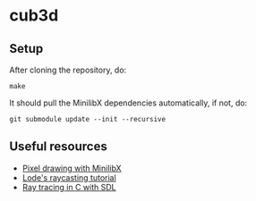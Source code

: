 # cub3d

## Setup

After cloning the repository, do:
```
make
```
It should pull the MinilibX dependencies automatically, if not, do:
```
git submodule update --init --recursive
```

## Useful resources

- [Pixel drawing with MinilibX](https://aurelienbrabant.fr/blog/pixel-drawing-with-the-minilibx)
- [Lode's raycasting tutorial](https://lodev.org/cgtutor/raycasting.html)
- [Ray tracing in C with SDL](https://www.youtube.com/watch?v=2BLRLuczykM)
